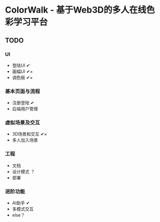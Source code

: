 # ColorWalk - 基于Web3D的多人在线色彩学习平台

## TODO

### UI
* 登陆UI ✔
* 画幅UI ✔×
* 调色板 ✔×

### 基本页面与流程
* 注册登陆 ✔
* 后端用户管理

### 虚拟场景及交互
* 3D场景和交互 ✔×
* 多人加入场景

### 工程
* 文档
* 设计模式 ？
* 部署

### 进阶功能
* AI助手 ✔
* 多模式交互
* else？